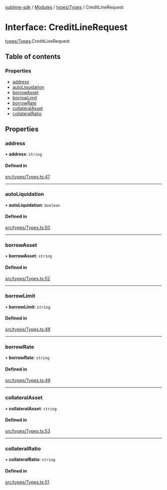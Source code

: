 [sublime-sdk](../README.md) / [Modules](../modules.md) / [types/Types](../modules/types_Types.md) / CreditLineRequest

# Interface: CreditLineRequest

[types/Types](../modules/types_Types.md).CreditLineRequest

## Table of contents

### Properties

- [address](types_Types.CreditLineRequest.md#address)
- [autoLiquidation](types_Types.CreditLineRequest.md#autoliquidation)
- [borrowAsset](types_Types.CreditLineRequest.md#borrowasset)
- [borrowLimit](types_Types.CreditLineRequest.md#borrowlimit)
- [borrowRate](types_Types.CreditLineRequest.md#borrowrate)
- [collateralAsset](types_Types.CreditLineRequest.md#collateralasset)
- [collateralRatio](types_Types.CreditLineRequest.md#collateralratio)

## Properties

### address

• **address**: `string`

#### Defined in

[src/types/Types.ts:47](https://github.com/sublime-finance/sublime-sdk/blob/1be39aa/src/types/Types.ts#L47)

___

### autoLiquidation

• **autoLiquidation**: `boolean`

#### Defined in

[src/types/Types.ts:50](https://github.com/sublime-finance/sublime-sdk/blob/1be39aa/src/types/Types.ts#L50)

___

### borrowAsset

• **borrowAsset**: `string`

#### Defined in

[src/types/Types.ts:52](https://github.com/sublime-finance/sublime-sdk/blob/1be39aa/src/types/Types.ts#L52)

___

### borrowLimit

• **borrowLimit**: `string`

#### Defined in

[src/types/Types.ts:48](https://github.com/sublime-finance/sublime-sdk/blob/1be39aa/src/types/Types.ts#L48)

___

### borrowRate

• **borrowRate**: `string`

#### Defined in

[src/types/Types.ts:49](https://github.com/sublime-finance/sublime-sdk/blob/1be39aa/src/types/Types.ts#L49)

___

### collateralAsset

• **collateralAsset**: `string`

#### Defined in

[src/types/Types.ts:53](https://github.com/sublime-finance/sublime-sdk/blob/1be39aa/src/types/Types.ts#L53)

___

### collateralRatio

• **collateralRatio**: `string`

#### Defined in

[src/types/Types.ts:51](https://github.com/sublime-finance/sublime-sdk/blob/1be39aa/src/types/Types.ts#L51)
